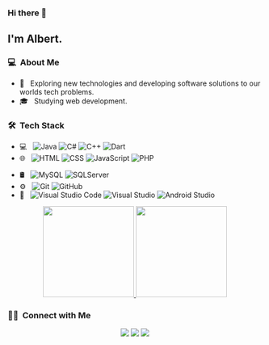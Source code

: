### Hi there 👋

<h2>I'm Albert.</h2>

<h3> 💻 &nbsp;About Me </h3>

- 🤔 &nbsp; Exploring new technologies and developing software solutions to our worlds tech problems.
- 🎓 &nbsp; Studying web development.


<h3> 🛠 &nbsp;Tech Stack</h3>

- 💻 &nbsp;
  ![Java](https://img.shields.io/badge/-Java-333333?style=flat&logo=java)
  ![C#](https://img.shields.io/badge/-C#-333333?style=flat&logo=c#)
  ![C++](https://img.shields.io/badge/-C++-333333?style=flat&logo=c++)
  ![Dart](https://img.shields.io/badge/-Dart-333333?style=flat&logo=dart)
- 🌐 &nbsp;
  ![HTML](https://img.shields.io/badge/-HTML-333333?style=flat&logo=HTML5)
  ![CSS](https://img.shields.io/badge/-CSS-333333?style=flat&logo=CSS3&logoColor=1572B6)
  ![JavaScript](https://img.shields.io/badge/-JavaScript-333333?style=flat&logo=javascript)
  ![PHP](https://img.shields.io/badge/-PHP-333333?style=flat&logo=php)
<!--
  ![Bootstrap](https://img.shields.io/badge/-Bootstrap-333333?style=flat&logo=bootstrap&logoColor=563D7C)
  ![Node.js](https://img.shields.io/badge/-Node.js-333333?style=flat&logo=node.js)
-->
- 🛢 &nbsp;
  ![MySQL](https://img.shields.io/badge/-MySQL-333333?style=flat&logo=mysql)
  ![SQLServer](https://img.shields.io/badge/-SQLServer-333333?style=flat&logo=sqlserver)
- ⚙️ &nbsp;
  ![Git](https://img.shields.io/badge/-Git-333333?style=flat&logo=git)
  ![GitHub](https://img.shields.io/badge/-GitHub-333333?style=flat&logo=github)
- 🔧 &nbsp;
  ![Visual Studio Code](https://img.shields.io/badge/-Visual%20Studio%20Code-333333?style=flat&logo=visual-studio&logoColor=007ACC)
  ![Visual Studio](https://img.shields.io/badge/-Visual%20Studio-333333?style=flat&logo=visual-studio-code&logoColor=9757cf)
  ![Android Studio](https://img.shields.io/badge/-Android%20Studio-333333?style=flat&logo=android-studio&logoColor=4cdf8e)


<p align="center">
<a href="https://github.com/albertricart">
  <img height="180em" src="https://github-readme-stats.vercel.app/api?username=albertricart&show_icons=true&theme=radical" />
  <img height="180em" src="https://github-readme-stats-eight-theta.vercel.app/api/top-langs/?username=albertricart&theme=radical&layout=compact&exclude_lang=java+r" />
</a>
</p>


<h3> 🤝🏻 &nbsp;Connect with Me </h3>

<p align="center">
<a href="https://albert-ricart.jimdosite.com"><img src="https://img.shields.io/badge/-albertricart-3423A6?style=flat-square&logo=Google-Chrome&logoColor=white"/></a>
<a href="https://www.linkedin.com/in/albert-ricart"><img src="https://img.shields.io/badge/-Albert%20Ricart-0077B5?style=flat-square&logo=Linkedin&logoColor=white"/></a>
<a href="mailto:albert.ricartt@gmail.com"><img src="https://img.shields.io/badge/-albert.ricartt@gmail.com-D14836?style=flat-square&logo=Gmail&logoColor=white"/></a>
